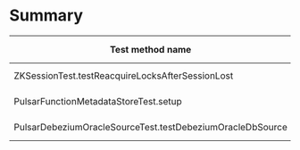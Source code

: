 # Summary

Test method name | Failures | Report | Search issues | Create issue | Fixed by |
---------------- | -------- | ------ | ------------- | ------------ | -------- |
ZKSessionTest.testReacquireLocksAfterSessionLost | 1 | [Report](./org.apache.pulsar.metadata.ZKSessionTest.testReacquireLocksAfterSessionLost.md) | [Issues](https://github.com/apache/pulsar/issues?q=ZKSessionTest%20testReacquireLocksAfterSessionLost) | [Create issue](https://github.com/apache/pulsar/issues/new?labels=flaky-tests&title=Flaky-test%3A+ZKSessionTest.testReacquireLocksAfterSessionLost&body=%0A%23%23%23+Search+before+asking%0A%0A-+%5BX%5D+I+searched+in+the+%5Bissues%5D%28https%3A%2F%2Fgithub.com%2Fapache%2Fpulsar%2Fissues%29+and+found+nothing+similar.%0A%0A%23%23%23+Example+failures%0A%0A-+%5B2023-02-08T21%3A24%3A10.5793320Z%5D%28https%3A%2F%2Fgithub.com%2Fapache%2Fpulsar%2Factions%2Fruns%2F4128204019%2Fjobs%2F7132564696%23step%3A11%3A10493%29+%0A%0A%0A%23%23%23+Exception+stacktrace%0A%0A%60%60%60%0Ajava.lang.AssertionError%3A+expected+%5BSessionLost%5D+but+found+%5BReconnected%5D%0A%09at+org.testng.Assert.fail%28Assert.java%3A110%29%0A%09at+org.testng.Assert.failNotEquals%28Assert.java%3A1413%29%0A%09at+org.testng.Assert.assertEqualsImpl%28Assert.java%3A149%29%0A%09at+org.testng.Assert.assertEquals%28Assert.java%3A131%29%0A%09at+org.testng.Assert.assertEquals%28Assert.java%3A643%29%0A%09at+org.apache.pulsar.metadata.ZKSessionTest.testReacquireLocksAfterSessionLost%28ZKSessionTest.java%3A128%29%0A%09at+java.base%2Fjdk.internal.reflect.NativeMethodAccessorImpl.invoke0%28Native+Method%29%0A%09at+java.base%2Fjdk.internal.reflect.NativeMethodAccessorImpl.invoke%28NativeMethodAccessorImpl.java%3A77%29%0A%09at+java.base%2Fjdk.internal.reflect.DelegatingMethodAccessorImpl.invoke%28DelegatingMethodAccessorImpl.java%3A43%29%0A%09at+java.base%2Fjava.lang.reflect.Method.invoke%28Method.java%3A568%29%0A%09at+org.testng.internal.invokers.MethodInvocationHelper.invokeMethod%28MethodInvocationHelper.java%3A139%29%0A%09at+org.testng.internal.invokers.InvokeMethodRunnable.runOne%28InvokeMethodRunnable.java%3A47%29%0A%09at+org.testng.internal.invokers.InvokeMethodRunnable.call%28InvokeMethodRunnable.java%3A76%29%0A%09at+org.testng.internal.invokers.InvokeMethodRunnable.call%28InvokeMethodRunnable.java%3A11%29%0A%09at+java.base%2Fjava.util.concurrent.FutureTask.run%28FutureTask.java%3A264%29%0A%09at+java.base%2Fjava.util.concurrent.ThreadPoolExecutor.runWorker%28ThreadPoolExecutor.java%3A1136%29%0A%09at+java.base%2Fjava.util.concurrent.ThreadPoolExecutor%24Worker.run%28ThreadPoolExecutor.java%3A635%29%0A%09at+java.base%2Fjava.lang.Thread.run%28Thread.java%3A833%29%0A%0A%60%60%60%0A%0A%0A%23%23%23+Are+you+willing+to+submit+a+PR%3F%0A%0A-+%5B+%5D+I%27m+willing+to+submit+a+PR%21%0A) | |
PulsarFunctionMetadataStoreTest.setup | 1 | [Report](./org.apache.pulsar.functions.worker.PulsarFunctionMetadataStoreTest.setup.md) | [Issues](https://github.com/apache/pulsar/issues?q=PulsarFunctionMetadataStoreTest%20setup) | [Create issue](https://github.com/apache/pulsar/issues/new?labels=flaky-tests&title=Flaky-test%3A+PulsarFunctionMetadataStoreTest.setup&body=%0A%23%23%23+Search+before+asking%0A%0A-+%5BX%5D+I+searched+in+the+%5Bissues%5D%28https%3A%2F%2Fgithub.com%2Fapache%2Fpulsar%2Fissues%29+and+found+nothing+similar.%0A%0A%23%23%23+Example+failures%0A%0A-+%5B2023-02-08T21%3A04%3A23.9630739Z%5D%28https%3A%2F%2Fgithub.com%2Fapache%2Fpulsar%2Factions%2Fruns%2F4128204011%2Fjobs%2F7132357264%23step%3A9%3A1538%29+%0A%0A%0A%23%23%23+Exception+stacktrace%0A%0A%60%60%60%0Aorg.awaitility.core.ConditionTimeoutException%3A+Assertion+condition+defined+as+a+org.apache.pulsar.functions.worker.FileServer+null+within+10+seconds.%0A%09at+org.awaitility.core.ConditionAwaiter.await%28ConditionAwaiter.java%3A167%29%0A%09at+org.awaitility.core.AssertionCondition.await%28AssertionCondition.java%3A119%29%0A%09at+org.awaitility.core.AssertionCondition.await%28AssertionCondition.java%3A31%29%0A%09at+org.awaitility.core.ConditionFactory.until%28ConditionFactory.java%3A985%29%0A%09at+org.awaitility.core.ConditionFactory.untilAsserted%28ConditionFactory.java%3A769%29%0A%09at+org.apache.pulsar.functions.worker.FileServer.waitUntilServerIsAvailable%28FileServer.java%3A82%29%0A%09at+org.apache.pulsar.functions.worker.FileServer.start%28FileServer.java%3A72%29%0A%09at+org.apache.pulsar.functions.worker.PulsarFunctionLocalRunTest.setup%28PulsarFunctionLocalRunTest.java%3A304%29%0A%09at+java.base%2Fjdk.internal.reflect.NativeMethodAccessorImpl.invoke0%28Native+Method%29%0A%09at+java.base%2Fjdk.internal.reflect.NativeMethodAccessorImpl.invoke%28NativeMethodAccessorImpl.java%3A77%29%0A%09at+java.base%2Fjdk.internal.reflect.DelegatingMethodAccessorImpl.invoke%28DelegatingMethodAccessorImpl.java%3A43%29%0A%09at+java.base%2Fjava.lang.reflect.Method.invoke%28Method.java%3A568%29%0A%09at+org.testng.internal.invokers.MethodInvocationHelper.invokeMethod%28MethodInvocationHelper.java%3A139%29%0A%09at+org.testng.internal.invokers.MethodInvocationHelper.invokeMethodConsideringTimeout%28MethodInvocationHelper.java%3A69%29%0A%09at+org.testng.internal.invokers.ConfigInvoker.invokeConfigurationMethod%28ConfigInvoker.java%3A361%29%0A%09at+org.testng.internal.invokers.ConfigInvoker.invokeConfigurations%28ConfigInvoker.java%3A296%29%0A%09at+org.testng.internal.invokers.TestInvoker.runConfigMethods%28TestInvoker.java%3A823%29%0A%09at+org.testng.internal.invokers.TestInvoker.invokeMethod%28TestInvoker.java%3A590%29%0A%09at+org.testng.internal.invokers.TestInvoker.invokeTestMethod%28TestInvoker.java%3A221%29%0A%09at+org.testng.internal.invokers.MethodRunner.runInSequence%28MethodRunner.java%3A50%29%0A%09at+org.testng.internal.invokers.TestInvoker%24MethodInvocationAgent.invoke%28TestInvoker.java%3A969%29%0A%09at+org.testng.internal.invokers.TestInvoker.invokeTestMethods%28TestInvoker.java%3A194%29%0A%09at+org.testng.internal.invokers.TestMethodWorker.invokeTestMethods%28TestMethodWorker.java%3A148%29%0A%09at+org.testng.internal.invokers.TestMethodWorker.run%28TestMethodWorker.java%3A128%29%0A%09at+java.base%2Fjava.util.ArrayList.forEach%28ArrayList.java%3A1511%29%0A%09at+org.testng.TestRunner.privateRun%28TestRunner.java%3A829%29%0A%09at+org.testng.TestRunner.run%28TestRunner.java%3A602%29%0A%09at+org.testng.SuiteRunner.runTest%28SuiteRunner.java%3A437%29%0A%09at+org.testng.SuiteRunner.runSequentially%28SuiteRunner.java%3A431%29%0A%09at+org.testng.SuiteRunner.privateRun%28SuiteRunner.java%3A391%29%0A%09at+org.testng.SuiteRunner.run%28SuiteRunner.java%3A330%29%0A%09at+org.testng.SuiteRunnerWorker.runSuite%28SuiteRunnerWorker.java%3A52%29%0A%09at+org.testng.SuiteRunnerWorker.run%28SuiteRunnerWorker.java%3A95%29%0A%09at+org.testng.TestNG.runSuitesSequentially%28TestNG.java%3A1256%29%0A%09at+org.testng.TestNG.runSuitesLocally%28TestNG.java%3A1176%29%0A%09at+org.testng.TestNG.runSuites%28TestNG.java%3A1099%29%0A%09at+org.testng.TestNG.run%28TestNG.java%3A1067%29%0A%09at+org.apache.maven.surefire.testng.TestNGExecutor.run%28TestNGExecutor.java%3A135%29%0A%09at+org.apache.maven.surefire.testng.TestNGDirectoryTestSuite.executeSingleClass%28TestNGDirectoryTestSuite.java%3A112%29%0A%09at+org.apache.maven.surefire.testng.TestNGDirectoryTestSuite.executeLazy%28TestNGDirectoryTestSuite.java%3A123%29%0A%09at+org.apache.maven.surefire.testng.TestNGDirectoryTestSuite.execute%28TestNGDirectoryTestSuite.java%3A90%29%0A%09at+org.apache.maven.surefire.testng.TestNGProvider.invoke%28TestNGProvider.java%3A146%29%0A%09at+org.apache.maven.surefire.booter.ForkedBooter.invokeProviderInSameClassLoader%28ForkedBooter.java%3A384%29%0A%09at+org.apache.maven.surefire.booter.ForkedBooter.runSuitesInProcess%28ForkedBooter.java%3A345%29%0A%09at+org.apache.maven.surefire.booter.ForkedBooter.execute%28ForkedBooter.java%3A126%29%0A%09at+org.apache.maven.surefire.booter.ForkedBooter.main%28ForkedBooter.java%3A418%29%0ACaused+by%3A+java.util.concurrent.TimeoutException%0A%09at+java.base%2Fjava.util.concurrent.FutureTask.get%28FutureTask.java%3A204%29%0A%09at+org.awaitility.core.Uninterruptibles.getUninterruptibly%28Uninterruptibles.java%3A101%29%0A%09at+org.awaitility.core.Uninterruptibles.getUninterruptibly%28Uninterruptibles.java%3A81%29%0A%09at+org.awaitility.core.ConditionAwaiter.await%28ConditionAwaiter.java%3A103%29%0A%09...+45+more%0A%0A%60%60%60%0A%0A%0A%23%23%23+Are+you+willing+to+submit+a+PR%3F%0A%0A-+%5B+%5D+I%27m+willing+to+submit+a+PR%21%0A) | |
PulsarDebeziumOracleSourceTest.testDebeziumOracleDbSource | 1 | [Report](./org.apache.pulsar.tests.integration.io.sources.debezium.PulsarDebeziumOracleSourceTest.testDebeziumOracleDbSource.md) | [Issues](https://github.com/apache/pulsar/issues?q=PulsarDebeziumOracleSourceTest%20testDebeziumOracleDbSource) | [Create issue](https://github.com/apache/pulsar/issues/new?labels=flaky-tests&title=Flaky-test%3A+PulsarDebeziumOracleSourceTest.testDebeziumOracleDbSource&body=%0A%23%23%23+Search+before+asking%0A%0A-+%5BX%5D+I+searched+in+the+%5Bissues%5D%28https%3A%2F%2Fgithub.com%2Fapache%2Fpulsar%2Fissues%29+and+found+nothing+similar.%0A%0A%23%23%23+Example+failures%0A%0A-+%5B2023-02-08T22%3A17%3A25.7362253Z%5D%28https%3A%2F%2Fgithub.com%2Fapache%2Fpulsar%2Factions%2Fruns%2F4128204019%2Fjobs%2F7133267226%23step%3A12%3A33736%29+%0A%0A%0A%23%23%23+Exception+stacktrace%0A%0A%60%60%60%0Aorg.testng.internal.thread.ThreadTimeoutException%3A+Method+org.apache.pulsar.tests.integration.io.sources.debezium.PulsarDebeziumOracleSourceTest.testDebeziumOracleDbSource%28%29+didn%27t+finish+within+the+time-out+1800000%0A%09at+java.base%4017.0.6%2Fjdk.internal.misc.Unsafe.park%28Native+Method%29%0A%09at+java.base%4017.0.6%2Fjava.util.concurrent.locks.LockSupport.park%28LockSupport.java%3A211%29%0A%09at+java.base%4017.0.6%2Fjava.util.concurrent.CompletableFuture%24Signaller.block%28CompletableFuture.java%3A1864%29%0A%09at+java.base%4017.0.6%2Fjava.util.concurrent.ForkJoinPool.unmanagedBlock%28ForkJoinPool.java%3A3463%29%0A%09at+java.base%4017.0.6%2Fjava.util.concurrent.ForkJoinPool.managedBlock%28ForkJoinPool.java%3A3434%29%0A%09at+java.base%4017.0.6%2Fjava.util.concurrent.CompletableFuture.waitingGet%28CompletableFuture.java%3A1898%29%0A%09at+java.base%4017.0.6%2Fjava.util.concurrent.CompletableFuture.get%28CompletableFuture.java%3A2072%29%0A%09at+app%2F%2Forg.apache.pulsar.tests.integration.utils.DockerUtils.runCommandAsUser%28DockerUtils.java%3A195%29%0A%09at+app%2F%2Forg.apache.pulsar.tests.integration.containers.ChaosContainer.execCmdAsUser%28ChaosContainer.java%3A98%29%0A%09at+app%2F%2Forg.apache.pulsar.tests.integration.io.sources.debezium.DebeziumOracleDbSourceTester.runSqlCmd%28DebeziumOracleDbSourceTester.java%3A191%29%0A%09at+app%2F%2Forg.apache.pulsar.tests.integration.io.sources.debezium.DebeziumOracleDbSourceTester.waitForOracleStatus%28DebeziumOracleDbSourceTester.java%3A178%29%0A%09at+app%2F%2Forg.apache.pulsar.tests.integration.io.sources.debezium.DebeziumOracleDbSourceTester.prepareSource%28DebeziumOracleDbSourceTester.java%3A155%29%0A%09at+app%2F%2Forg.apache.pulsar.tests.integration.io.sources.PulsarIOSourceRunner.prepareSource%28PulsarIOSourceRunner.java%3A117%29%0A%09at+app%2F%2Forg.apache.pulsar.tests.integration.io.sources.debezium.PulsarIODebeziumSourceRunner.internalTestSource%28PulsarIODebeziumSourceRunner.java%3A75%29%0A%09at+app%2F%2Forg.apache.pulsar.tests.integration.io.sources.debezium.PulsarIODebeziumSourceRunner.testSource%28PulsarIODebeziumSourceRunner.java%3A66%29%0A%09at+app%2F%2Forg.apache.pulsar.tests.integration.io.sources.debezium.PulsarDebeziumOracleSourceTest.testDebeziumOracleDbConnect%28PulsarDebeziumOracleSourceTest.java%3A85%29%0A%09at+app%2F%2Forg.apache.pulsar.tests.integration.io.sources.debezium.PulsarDebeziumOracleSourceTest.testDebeziumOracleDbSource%28PulsarDebeziumOracleSourceTest.java%3A48%29%0A%09at+java.base%4017.0.6%2Fjdk.internal.reflect.NativeMethodAccessorImpl.invoke0%28Native+Method%29%0A%09at+java.base%4017.0.6%2Fjdk.internal.reflect.NativeMethodAccessorImpl.invoke%28NativeMethodAccessorImpl.java%3A77%29%0A%09at+java.base%4017.0.6%2Fjdk.internal.reflect.DelegatingMethodAccessorImpl.invoke%28DelegatingMethodAccessorImpl.java%3A43%29%0A%09at+java.base%4017.0.6%2Fjava.lang.reflect.Method.invoke%28Method.java%3A568%29%0A%09at+app%2F%2Forg.testng.internal.invokers.MethodInvocationHelper.invokeMethod%28MethodInvocationHelper.java%3A139%29%0A%09at+app%2F%2Forg.testng.internal.invokers.InvokeMethodRunnable.runOne%28InvokeMethodRunnable.java%3A47%29%0A%09at+app%2F%2Forg.testng.internal.invokers.InvokeMethodRunnable.call%28InvokeMethodRunnable.java%3A76%29%0A%09at+app%2F%2Forg.testng.internal.invokers.InvokeMethodRunnable.call%28InvokeMethodRunnable.java%3A11%29%0A%09at+java.base%4017.0.6%2Fjava.util.concurrent.FutureTask.run%28FutureTask.java%3A264%29%0A%09at+java.base%4017.0.6%2Fjava.util.concurrent.ThreadPoolExecutor.runWorker%28ThreadPoolExecutor.java%3A1136%29%0A%09at+java.base%4017.0.6%2Fjava.util.concurrent.ThreadPoolExecutor%24Worker.run%28ThreadPoolExecutor.java%3A635%29%0A%09at+java.base%4017.0.6%2Fjava.lang.Thread.run%28Thread.java%3A833%29%0A%0A2023-02-08T22%3A17%3A25%2C668+-+INFO++-+%5BTestNG-method%3DtestDebeziumOracleDbSource-1%3APulsarCluster%40345%5D+-+Successfully+stop+external+service+debezium-oracledb-12c%0A2023-02-08T22%3A17%3A25%2C690+-+INFO++-+%5BTestNG-method%3DtestDebeziumOracleDbSource-1%3APulsarClientImpl%40729%5D+-+Client+closing.+URL%3A+pulsar%3A%2F%2Flocalhost%3A32784%0A%60%60%60%0A%0A%0A%23%23%23+Are+you+willing+to+submit+a+PR%3F%0A%0A-+%5B+%5D+I%27m+willing+to+submit+a+PR%21%0A) | |
